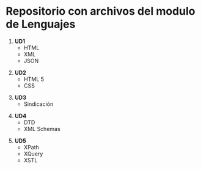# Repositorio con archivos del modulo de Lenguajes
1. **UD1**
      - HTML
      - XML
      - JSON
>
2. **UD2**
      - HTML 5
      - CSS
>
3. **UD3**
      - Sindicación
>
4. **UD4**
      - DTD
      - XML Schemas
>
5. **UD5**
      - XPath
      - XQuery
      - XSTL
